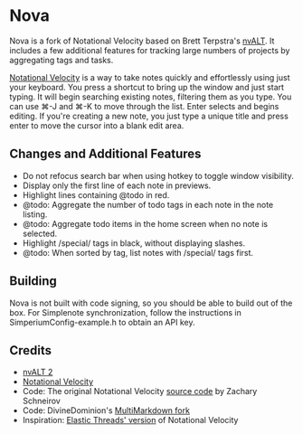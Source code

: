 # Nova

Nova is a fork of Notational Velocity based on Brett Terpstra's [nvALT][nvalt]. It includes a few additional features for tracking large numbers of projects by aggregating tags and tasks.

[Notational Velocity][notational] is a way to take notes quickly and effortlessly using just your keyboard. You press a shortcut to bring up the window and just start typing. It will begin searching existing notes, filtering them as you type. You can use &#x2318;-J and &#x2318;-K to move through the list. Enter selects and begins editing. If you're creating a new note, you just type a unique title and press enter to move the cursor into a blank edit area.

## Changes and Additional Features

* Do not refocus search bar when using hotkey to toggle window visibility.
* Display only the first line of each note in previews.
* Highlight lines containing @todo in red.
* @todo: Aggregate the number of todo tags in each note in the note listing.
* @todo: Aggregate todo items in the home screen when no note is selected.
* Highlight /special/ tags in black, without displaying slashes.
* @todo: When sorted by tag, list notes with /special/ tags first.

## Building

Nova is not built with code signing, so you should be able to build out of the box. For Simplenote synchronization, follow the instructions in SimperiumConfig-example.h to obtain an API key.

## Credits

* [nvALT 2][nvalt]
* [Notational Velocity][notational]
* Code: The original Notational Velocity [source code][original source] by Zachary Schneirov
* Code: DivineDominion's [MultiMarkdown fork][DivineDominion]
* Inspiration: [Elastic Threads' version](http://elasticthreads.tumblr.com/nv) of Notational Velocity

[nvalt]: http://brettterpstra.com/projects/nvalt/
[notational]: http://notational.net/
[original source]: https://github.com/scrod/nv
[DivineDominion]: https://github.com/DivineDominion/nv


